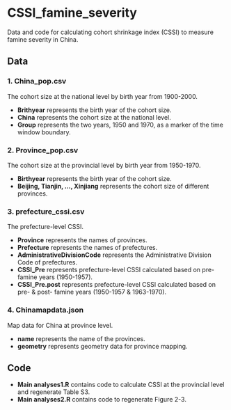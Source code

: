 # CSSI_famine_severity
Data and code for calculating cohort shrinkage index (CSSI) to measure famine severity in China.

## Data

### 1. China_pop.csv
The cohort size at the national level by birth year from 1900-2000.
* **Brithyear** represents the birth year of the cohort size.
* **China** represents the cohort size at the national level.
* **Group** represents the two years, 1950 and 1970, as a marker of the time window boundary.

### 2. Province_pop.csv
The cohort size at the provincial level by birth year from 1950-1970.
* **Birthyear** represents the birth year of the cohort size.
* **Beijing, Tianjin, ..., Xinjiang** represents the cohort size of different provinces.

### 3. prefecture_cssi.csv
The prefecture-level CSSI.
* **Province** represents the names of provinces.
* **Prefecture** represents the names of prefectures.
* **AdministrativeDivisionCode** represents the Administrative Division Code of prefectures.
* **CSSI_Pre** represents prefecture-level CSSI calculated based on pre-famine years (1950-1957).
* **CSSI_Pre.post** represents prefecture-level CSSI calculated based on pre- & post- famine years (1950-1957 & 1963-1970).

### 4. Chinamapdata.json
Map data for China at province level.
* **name** represents the name of the provinces.
* **geometry** represents geometry data for province mapping.

## Code
* **Main analyses1.R** contains code to calculate CSSI at the provincial level and regenerate Table S3.
* **Main analyses2.R** contains code to regenerate Figure 2-3.
